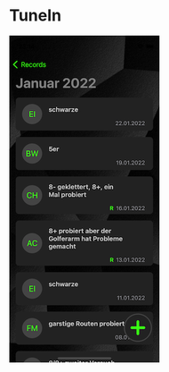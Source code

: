 # TuneIn
<img src="https://github.com/cud8a/TuneIn/blob/main/screenshot.png" width="270" height="585">
